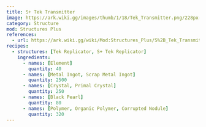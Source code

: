```yaml
---
title: S+ Tek Transmitter
image: https://ark.wiki.gg/images/thumb/1/18/Tek_Transmitter.png/228px-Tek_Transmitter.png
category: Structure
mod: Structures Plus
references:
  - url: https://ark.wiki.gg/wiki/Mod:Structures_Plus/S%2B_Tek_Transmitter
recipes: 
  - structures: [Tek Replicator, S+ Tek Replicator]
    ingredients: 
      - names: [Element]
        quantity: 40
      - names: [Metal Ingot, Scrap Metal Ingot]
        quantity: 2500
      - names: [Crystal, Primal Crystal]
        quantity: 250      
      - names: [Black Pearl]
        quantity: 80    
      - names: [Polymer, Organic Polymer, Corrupted Nodule]
        quantity: 320        
---
```


